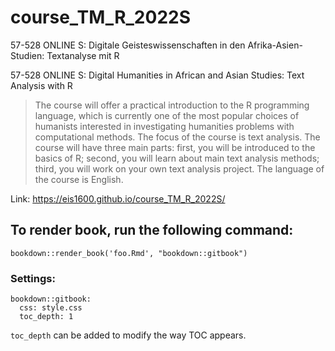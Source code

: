 # course_TM_R_2022S

57-528 ONLINE S: Digitale Geisteswissenschaften in den Afrika-Asien-Studien: Textanalyse mit R

57-528 ONLINE S: Digital Humanities in African and Asian Studies: Text Analysis with R

> The course will offer a practical introduction to the R programming language, which is currently one of the most popular choices of humanists interested in investigating humanities problems with computational methods. The focus of the course is text analysis. The course will have three main parts: first, you will be introduced to the basics of R; second, you will learn about main text analysis methods; third, you will work on your own text analysis project. The language of the course is English.

Link: <https://eis1600.github.io/course_TM_R_2022S/>


## To render book, run the following command:

`bookdown::render_book('foo.Rmd', "bookdown::gitbook")`

### Settings:

```
bookdown::gitbook:
  css: style.css
  toc_depth: 1
```

`toc_depth` can be added to modify the way TOC appears.